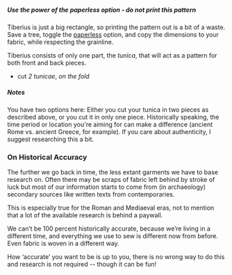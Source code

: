 <Tip>

##### Use the power of the *paperless* option - do *not* print this pattern  
  
Tiberius is just a big rectangle, so printing the pattern out is a bit of a waste. Save a tree, toggle the [paperless](/docs/guide/options/paperless) option, and copy the dimensions to your fabric, while respecting the grainline.

</Tip>

Tiberius consists of only one part, the *tunica*, that will act as a pattern for both front and back pieces.

- cut *2 tunicae*, _on the fold_

<Note>

##### Notes  
  
You have two options here: Either you cut your tunica in two pieces as described above, or you cut it in only one piece. Historically speaking, the time period or location you're aiming for can make a difference (ancient Rome vs. ancient Greece, for example). If you care about authenticity, I suggest researching this a bit.

</Note>

### On Historical Accuracy

  The further we go back in time, the less extant garments we have to base research on. Often there may be scraps of fabric left behind by stroke of luck but most of our information starts to come from (in archaeology) secondary sources like written texts from contemporaries.

This is especially true for the Roman and Mediaeval eras, not to mention that a lot of the available research is behind a paywall.

We can’t be 100 percent historically accurate, because we’re living in a different time, and everything we use to sew is different now from before. Even fabric is woven in a different way.

How ‘accurate’ you want to be is up to you, there is no wrong way to do this and research is not required -- though it can be fun!

